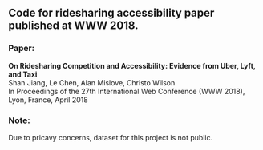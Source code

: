## Code for ridesharing accessibility paper published at WWW 2018.

### Paper:
**On Ridesharing Competition and Accessibility: Evidence from Uber, Lyft, and Taxi**  
Shan Jiang, Le Chen, Alan Mislove, Christo Wilson  
In Proceedings of the 27th International Web Conference (WWW 2018), Lyon, France, April 2018  

### Note:
Due to pricavy concerns, dataset for this project is not public.
